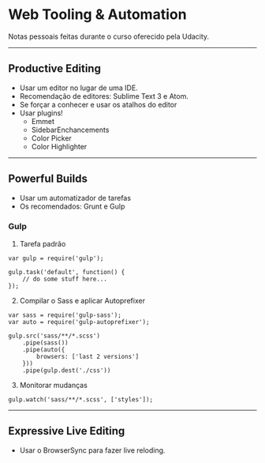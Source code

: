 # Web Tooling & Automation

Notas pessoais feitas durante o curso oferecido pela Udacity.

---

## Productive Editing

- Usar um editor no lugar de uma IDE.
- Recomendação de editores: Sublime Text 3 e Atom.
- Se forçar a conhecer e usar os atalhos do editor
- Usar plugins!
	- Emmet
	- SidebarEnchancements
	- Color Picker
	- Color Highlighter

---

## Powerful Builds

- Usar um automatizador de tarefas
- Os recomendados: Grunt e Gulp

### Gulp

1. Tarefa padrão

```
var gulp = require('gulp');

gulp.task('default', function() {
	// do some stuff here...
});
```

2. Compilar o Sass e aplicar Autoprefixer

```
var sass = require('gulp-sass');
var auto = require('gulp-autoprefixer');

gulp.src('sass/**/*.scss')
	.pipe(sass())
	.pipe(auto({
		browsers: ['last 2 versions']
	}))
	.pipe(gulp.dest('./css'))
```

3. Monitorar mudanças

```
gulp.watch('sass/**/*.scss', ['styles']);
```

---

## Expressive Live Editing

- Usar o BrowserSync para fazer live reloding.